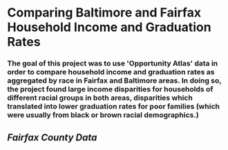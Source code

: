 # Comparing Baltimore and Fairfax Household Income and Graduation Rates
### The goal of this project was to use 'Opportunity Atlas' data in order to compare household income and graduation rates as aggregated by race in Fairfax and Baltimore areas. In doing so, the project found large income disparities for households of different racial groups in both areas, disparities which translated into lower graduation rates for poor families (which were usually from black or brown racial demographics.)
## *Fairfax County Data*
